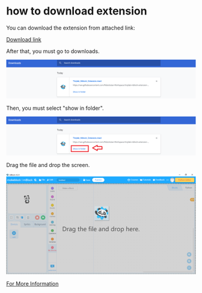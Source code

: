# how to download extension

You can download the extension from attached link:

[Download  link](./Tinylab_Mblock_Extension.mext)



After that, you must go to downloads.

![downloads image](../_assets/downloads.PNG)



Then, you must select "show in folder".

![show in folder image](../_assets/download.png)



Drag the file and drop the screen.

![drag and drop image](../_assets/_drap_drop.png)

[For More Information](https://github.com/Robotistan-Workspace/tinylab-mblock-extension-documentation/tree/main/doc)
